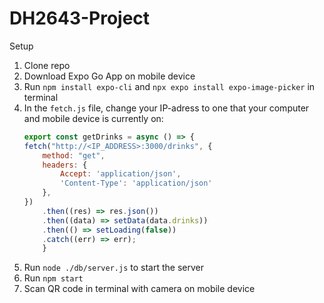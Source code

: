 # DH2643-Project

Setup
1. Clone repo
2. Download Expo Go App on mobile device
3. Run ```npm install expo-cli``` and ```npx expo install expo-image-picker``` in terminal
4. In the `fetch.js` file, change your IP-adress to one that your computer and mobile device is currently on:
    ```Javascript
    export const getDrinks = async () => {
    fetch("http://<IP_ADDRESS>:3000/drinks", {
        method: "get",
        headers: {
            Accept: 'application/json',
            'Content-Type': 'application/json'
        },
    })
        .then((res) => res.json())
        .then((data) => setData(data.drinks))
        .then(() => setLoading(false))
        .catch((err) => err);
        }
    ```
5. Run ```node ./db/server.js``` to start the server
6. Run ```npm start```
7. Scan QR code in terminal with camera on mobile device

